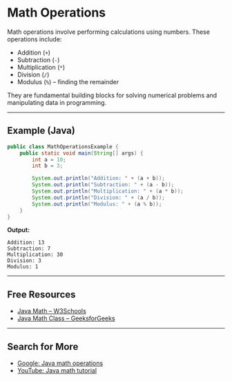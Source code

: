 # Math Operations

Math operations involve performing calculations using numbers. These operations include:
- Addition (`+`)
- Subtraction (`-`)
- Multiplication (`*`)
- Division (`/`)
- Modulus (`%`) – finding the remainder

They are fundamental building blocks for solving numerical problems and manipulating data in programming.

---

## Example (Java)

```java
public class MathOperationsExample {
    public static void main(String[] args) {
        int a = 10;
        int b = 3;

        System.out.println("Addition: " + (a + b));
        System.out.println("Subtraction: " + (a - b));
        System.out.println("Multiplication: " + (a * b));
        System.out.println("Division: " + (a / b));
        System.out.println("Modulus: " + (a % b));
    }
}
```

**Output:**
```
Addition: 13
Subtraction: 7
Multiplication: 30
Division: 3
Modulus: 1
```

---

## Free Resources

- [Java Math – W3Schools](https://www.w3schools.com/java/java_math.asp)
- [Java Math Class – GeeksforGeeks](https://www.geeksforgeeks.org/java-lang-math-class-java/)

---

## Search for More

- [Google: Java math operations](https://www.google.com/search?q=java+math+operations)
- [YouTube: Java math tutorial](https://www.youtube.com/results?search_query=java+math+tutorial)
